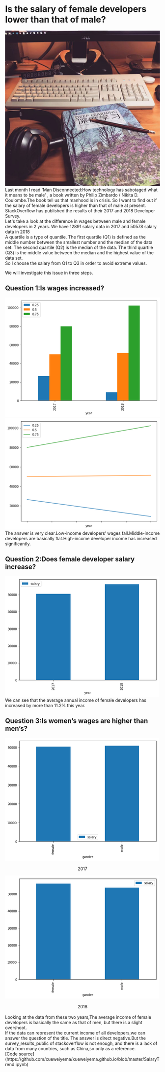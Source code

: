 # Is the salary of female developers lower than that of male?
![avatar](./title.jpg)
Last month I read 'Man Disconnected:How technology has sabotaged what it means to be male' , a book written by  Philip Zimbardo / Nikita D. Coulombe.The book tell us that manhood is in crisis. So I want to find out if the salary of female developers is higher than that of male at present.<br>
StackOverflow has published the results of their 2017 and 2018 Developer Survey. <br>
Let's take a look at the difference in wages between male and female developers in 2 years.
We have 12891 salary data in 2017 and 50578 salary data in 2018 <br>
A quartile is a type of quantile. The first quartile (Q1) is defined as the middle number between the smallest number and the median of the data set. The second quartile (Q2) is the median of the data. The third quartile (Q3) is the middle value between the median and the highest value of the data set. <br>
So I choose the salary from Q1 to Q3 in order to avoid extreme values.


We will investigate this issue in three steps.
## Question 1:Is wages increased?
![avatar](./q1_bar.png)
![avatar](./q1_line.png)
<br>
The answer is very clear.Low-income developers’ wages fall.Middle-income developers are basically flat.High-income developer income has increased significantly.

## Question 2:Does female developer salary increase?
![avatar](./q2_bar.png)
<br>
 We can see that the average annual income of female developers has increased by more than 11.2% this year.

## Question 3:Is women’s wages are higher than men’s?
![avatar](./q3_2017.png)
<center>2017</center>

![avatar](./q3_2018.png)
<center>2018</center>
<br>
Looking at the data from these two years,The average income of female developers is basically the same as that of men, but there is a slight overshoot.
<br>
If the data can represent the current income of all developers,we can answer the question of the title.  The answer is direct negative.But the survey_results_public of stackoverflow is not enough, and there is a lack of data from many countries, such as China,so only as a reference.<br>
[Code source](https://github.com/xueweiyema/xueweiyema.github.io/blob/master/SalaryTrend.ipynb) 
